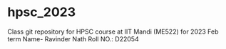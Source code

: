 # hpsc_2023
Class git repository for HPSC course at IIT Mandi (ME522) for 2023 Feb term
Name- Ravinder Nath
Roll NO.: D22054

